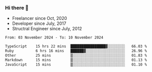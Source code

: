 ### Hi there 👋

- Freelancer since Oct, 2020
- Developer since July, 2017
- Structral Engineer since July, 2012

<!--START_SECTION:waka-->

```txt
From: 03 November 2024 - To: 10 November 2024

TypeScript    15 hrs 22 mins  ████████████████▓░░░░░░░░   66.03 %
Ruby          6 hrs 16 mins   ██████▓░░░░░░░░░░░░░░░░░░   26.96 %
Other         25 mins         ▒░░░░░░░░░░░░░░░░░░░░░░░░   01.83 %
Markdown      15 mins         ▒░░░░░░░░░░░░░░░░░░░░░░░░   01.13 %
JavaScript    15 mins         ▒░░░░░░░░░░░░░░░░░░░░░░░░   01.10 %
```

<!--END_SECTION:waka-->
